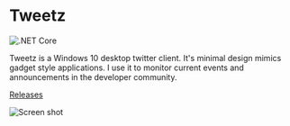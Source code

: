 # Tweetz

![.NET Core](https://github.com/mike-ward/tweetz/workflows/.NET%20Core/badge.svg)

Tweetz is a Windows 10 desktop twitter client. It's minimal design mimics gadget style applications. I use it to monitor current events and announcements in the developer community.

[Releases](https://github.com/mike-ward/tweetz/releases)

![Screen shot](https://i.imgur.com/yCmnjAp.png)

